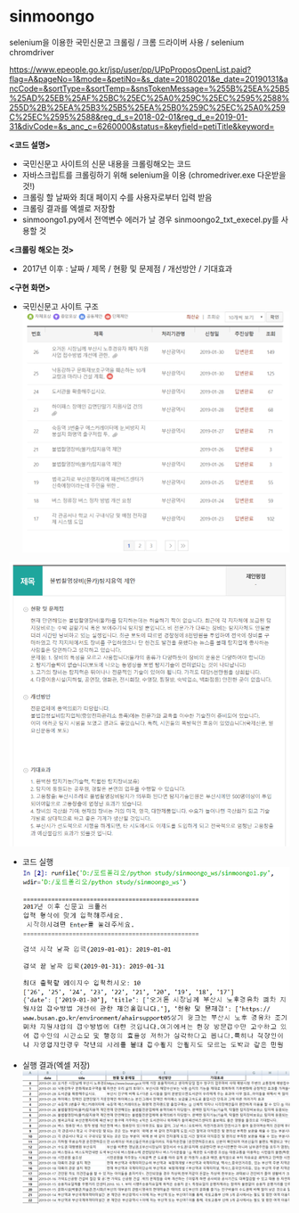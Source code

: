 # sinmoongo
selenium을 이용한 국민신문고 크롤링  /  크롬 드라이버 사용 / selenium chromdriver

https://www.epeople.go.kr/jsp/user/pp/UPpProposOpenList.paid?flag=A&pageNo=1&mode=&petiNo=&s_date=20180201&e_date=20190131&ancCode=&sortType=&sortTemp=&snsTokenMessage=%255B%25EA%25B5%25AD%25EB%25AF%25BC%25EC%25A0%259C%25EC%2595%2588%255D%2B%25EA%25B3%25B5%25EA%25B0%259C%25EC%25A0%259C%25EC%2595%2588&reg_d_s=2018-02-01&reg_d_e=2019-01-31&divCode=&s_anc_c=6260000&status=&keyfield=petiTitle&keyword=

**<코드 설명>**  
- 국민신문고 사이트의 신문 내용을 크롤링해오는 코드
- 자바스크립트를 크롤링하기 위해 selenium을 이용 (chromedriver.exe 다운받을 것!)
- 크롤링 할 날짜와 최대 페이지 수를 사용자로부터 입력 받음
- 크롤링 결과를 엑셀로 저장함
- sinmoongo1.py에서 전역변수 에러가 날 경우 sinmoongo2_txt_execel.py를 사용할 것

**<크롤링 해오는 것>**  
- 2017년 이후 : 날짜 / 제목 / 현황 및 문제점 / 개선방안 / 기대효과

**<구현 화면>**    
- 국민신문고 사이트 구조
![001](001.png)   
  
![002](002.png)  

- 코드 실행  
![004](004.png)   
  
- 실행 결과(엑셀 저장)  
![003](003.png)  

